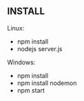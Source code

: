 
INSTALL
-------------------

Linux:

* npm install
* nodejs server.js

Windows:

* npm install
* npm install nodemon
* npm start
